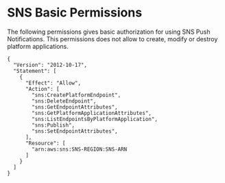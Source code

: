 # SNS Basic Permissions

The following permissions gives basic authorization for using SNS Push Notifications.
This permissions does not allow to create, modify or destroy platform applications.

```
{
  "Version": "2012-10-17",
  "Statement": [
    {
      "Effect": "Allow",
      "Action": [
        "sns:CreatePlatformEndpoint",
        "sns:DeleteEndpoint",
        "sns:GetEndpointAttributes",
        "sns:GetPlatformApplicationAttributes",
        "sns:ListEndpointsByPlatformApplication",
        "sns:Publish",
        "sns:SetEndpointAttributes",
      ],
      "Resource": [
        "arn:aws:sns:SNS-REGION:SNS-ARN
      ]
    }
  ]
}
```
